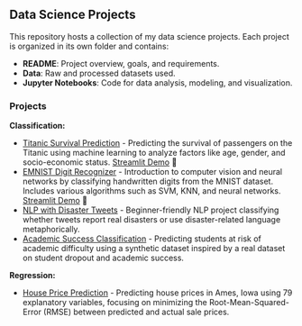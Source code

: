 ## Data Science Projects

This repository hosts a collection of my data science projects. Each project is organized in its own folder and contains:

- **README**: Project overview, goals, and requirements.
- **Data**: Raw and processed datasets used.
- **Jupyter Notebooks**: Code for data analysis, modeling, and visualization.

### Projects

**Classification:**

- [Titanic Survival Prediction](Kaggle/titanic) - Predicting the survival of passengers on the Titanic using machine learning to analyze factors like age, gender, and socio-economic status. [Streamlit Demo](https://data-science-projects-titanic.streamlit.app/) 🚀
- [EMNIST Digit Recognizer](Kaggle/digit-recognizer) - Introduction to computer vision and neural networks by classifying handwritten digits from the MNIST dataset. Includes various algorithms such as SVM, KNN, and neural networks. [Streamlit Demo](https://spagestic-data-science-emnist.streamlit.app/) 🚀
- [NLP with Disaster Tweets](Kaggle/nlp-with-disaster-tweets) - Beginner-friendly NLP project classifying whether tweets report real disasters or use disaster-related language metaphorically.
- [Academic Success Classification](Kaggle/academic-success) - Predicting students at risk of academic difficulty using a synthetic dataset inspired by a real dataset on student dropout and academic success.

**Regression:**

- [House Price Prediction](Kaggle/house-price-prediction) - Predicting house prices in Ames, Iowa using 79 explanatory variables, focusing on minimizing the Root-Mean-Squared-Error (RMSE) between predicted and actual sale prices.
